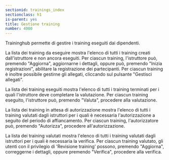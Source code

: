 ```yaml
---
sectionid: trainings_index
sectionclass: h1
is-parent: yes
title: Gestione training
number: 4000
---
```

Traininghub permette di gestire i training eseguiti dai dipendenti.

La lista dei training da eseguire mostra l'elenco di tutti i training creati dall'istruttore e non ancora eseguiti. Per ciascun training, l'istruttore può, premendo "Aggiorna", aggiornarne i dettagli, oppure può, premendo "Inizia registrazioni", abilitare la registrazione dei partecipanti. Per ciascun training è inoltre possibile gestirne gli allegati, cliccando sul pulsante "Gestisci allegati".

La lista dei training eseguiti mostra l'elenco di tutti i training terminati per i quali l'istruttore deve completare la valutazione. Per ciascun training eseguito, l'istruttore può, premendo "Valuta", procedere alla valutazione.

La lista dei training in attesa di autorizzazione mostra l'elenco di tutti i training valutati dagli istruttori per i quali è necessaria l'autorizzazione a seguito del periodo di affiancamento. Per ciascun training, l'autorizzatore può, premendo "Autorizza", procedere all'autorizzazione.

La lista dei training valutati mostra l'elenco di tutti i training valutati dagli istruttori per i quali è necessaria la verifica. Per ciascun training valutato, gli utenti con il privilegio di 'Revisione training' possono, premendo "Aggiorna", correggerne i dettagli, oppure premendo "Verifica", procedere alla verifica.
